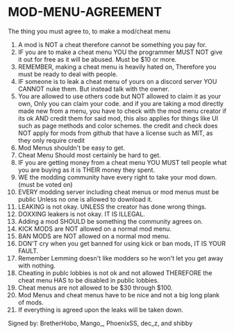# MOD-MENU-AGREEMENT
The thing you must agree to, to make a mod/cheat menu

1. A mod is NOT a cheat therefore cannot be something you pay for.
2. IF you are to make a cheat menu YOU the programmer MUST NOT give it out for free as it will be abused. Must be $10 or more.
3. REMEMBER, making a cheat menu is heavily hated on, Therefore you must be ready to deal with people.
4. IF someone is to leak a cheat menu of yours on a discord server YOU CANNOT nuke them. But instead talk with the owner.
5. You are allowed to use others code but NOT allowed to claim it as your own, Only you can claim your code. and if you are taking a mod directly made new from a menu, you have to check with the mod menu creator if its ok AND credit them for said mod, this also applies for things like UI such as page methods and color schemes. the credit and check does NOT apply for mods from github that have a license such as MIT, as they only require credit
6. Mod Menus shouldn't be easy to get.
7. Cheat Menu Should most certainly be hard to get.
8. IF you are getting money from a cheat menu YOU MUST tell people what you are buying as it is THEIR money they spent.
9. WE the modding community have every right to take your mod down. (must be voted on)
10. EVERY modding server including cheat menus or mod menus must be public Unless no one is allowed to download it.
11. LEAKING is not okay. UNLESS the creator has done wrong things.
12. DOXXING leakers is not okay. IT IS ILLEGAL.
13. Adding a mod SHOULD be something the community agrees on.
14. KICK MODS are NOT allowed on a normal mod menu.
15. BAN MODS are NOT allowed on a normal mod menu.
16. DON'T cry when you get banned for using kick or ban mods, IT IS YOUR FAULT.
17. Remember Lemming doesn't like modders so he won't let you get away with nothing.
18. Cheating in publc lobbies is not ok and not allowed THEREFORE the cheat menu HAS to be disabled in public lobbies.
19. Cheat menus are not allowed to be $30 through $100.
20. Mod Menus and cheat menus have to be nice and not a big long plank of mods.
21. If everything is agreed upon the leaks will be taken down.

Signed by: BretherHobo, Mango_, PhoenixSS, dec_z, and shibby
